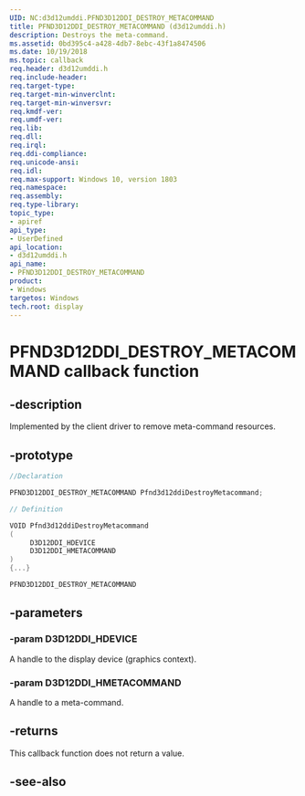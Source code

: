 ```yaml
---
UID: NC:d3d12umddi.PFND3D12DDI_DESTROY_METACOMMAND
title: PFND3D12DDI_DESTROY_METACOMMAND (d3d12umddi.h)
description: Destroys the meta-command.
ms.assetid: 0bd395c4-a428-4db7-8ebc-43f1a8474506
ms.date: 10/19/2018
ms.topic: callback
req.header: d3d12umddi.h
req.include-header:
req.target-type:
req.target-min-winverclnt:
req.target-min-winversvr:
req.kmdf-ver:
req.umdf-ver:
req.lib:
req.dll:
req.irql:
req.ddi-compliance:
req.unicode-ansi:
req.idl:
req.max-support: Windows 10, version 1803
req.namespace:
req.assembly:
req.type-library:
topic_type:
- apiref
api_type:
- UserDefined
api_location:
- d3d12umddi.h
api_name:
- PFND3D12DDI_DESTROY_METACOMMAND
product: 
- Windows
targetos: Windows
tech.root: display
---
```


# PFND3D12DDI_DESTROY_METACOMMAND callback function

## -description

Implemented by the client driver to remove meta-command resources.

## -prototype

```cpp
//Declaration

PFND3D12DDI_DESTROY_METACOMMAND Pfnd3d12ddiDestroyMetacommand;

// Definition

VOID Pfnd3d12ddiDestroyMetacommand
(
	 D3D12DDI_HDEVICE
	 D3D12DDI_HMETACOMMAND
)
{...}

PFND3D12DDI_DESTROY_METACOMMAND


```

## -parameters

### -param D3D12DDI_HDEVICE

A handle to the display device (graphics context).

### -param D3D12DDI_HMETACOMMAND

A handle to a meta-command.

## -returns

This callback function does not return a value.


## -see-also

